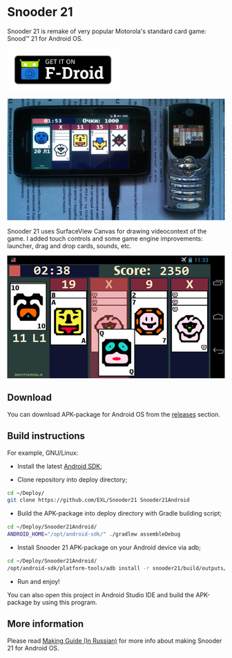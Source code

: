 Snooder 21
==========

Snooder 21 is remake of very popular Motorola's standard card game: Snood™ 21 for Android OS.

<a href="https://f-droid.org/packages/ru.exlmoto.snood21/" target="_blank" title="Get Snooder 21 on F-Droid">
<img src="images/F-Droid_Get_it_on_Label.png" alt="Get Snooder 21 on F-Droid"/></a>

![Snooder 21 running on Motorola Droid 4 and Snood™ 21 running on Motorola C350](images/Photo_Snooder_21_Motorola_D4_and_C350.jpg)

Snooder 21 uses SurfaceView Canvas for drawing videocontext of the game. I added touch controls and some game engine improvements: launcher, drag and drop cards, sounds, etc.

![Snooder 21 Android Screen](images/Snooder21_android_screen.png)

## Download

You can download APK-package for Android OS from the [releases](https://github.com/EXL/Snooder21/releases) section.

## Build instructions

For example, GNU/Linux:

* Install the latest [Android SDK](https://developer.android.com/sdk/);

* Clone repository into deploy directory;

```sh
cd ~/Deploy/
git clone https://github.com/EXL/Snooder21 Snooder21Android
```

* Build the APK-package into deploy directory with Gradle building script;

```sh
cd ~/Deploy/Snooder21Android/
ANDROID_HOME="/opt/android-sdk/" ./gradlew assembleDebug
```

* Install Snooder 21 APK-package on your Android device via adb;

```sh
cd ~/Deploy/Snooder21Android/
/opt/android-sdk/platform-tools/adb install -r snooder21/build/outputs/apk/snooder21-debug.apk
```

* Run and enjoy!

You can also open this project in Android Studio IDE and build the APK-package by using this program.

## More information

Please read [Making Guide (In Russian)](http://exlmoto.ru/snooder21-droid) for more info about making Snooder 21 for Android OS.

